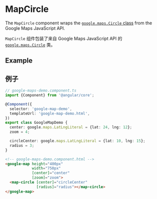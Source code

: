 # MapCircle

The `MapCircle` component wraps the [`google.maps.Circle` class](https://developers.google.com/maps/documentation/javascript/reference/polygon#Circle) from the Google Maps JavaScript API.

`MapCircle` 组件包装了来自 Google Maps JavaScript API 的 [`google.maps.Circle`](https://developers.google.com/maps/documentation/javascript/reference/polygon#Circle) 类。

## Example

## 例子

```typescript
// google-maps-demo.component.ts
import {Component} from '@angular/core';

@Component({
  selector: 'google-map-demo',
  templateUrl: 'google-map-demo.html',
})
export class GoogleMapDemo {
  center: google.maps.LatLngLiteral = {lat: 24, lng: 12};
  zoom = 4;

  circleCenter: google.maps.LatLngLiteral = {lat: 10, lng: 15};
  radius = 3;
}
```

```html
<!-- google-maps-demo.component.html -->
<google-map height="400px"
            width="750px"
            [center]="center"
            [zoom]="zoom">
  <map-circle [center]="circleCenter"
              [radius]="radius"></map-circle>
</google-map>
```
